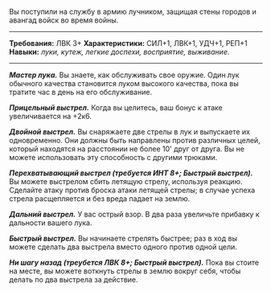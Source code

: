Вы поступили на службу в армию лучником, защищая стены городов и авангад войск во время войны.
****
**Требования:** ЛВК 3+
**Характеристики:** СИЛ+1, ЛВК+1, УДЧ+1, РЕП+1
**Навыки:** *луки, кутеж, легкие доспехи, восприятие, выживание.*
****
***Мастер лука.*** Вы знаете, как обслуживать свое оружие. Один лук обычного качества становится луком высокого качества, пока вы тратите час в день на его обслуживание.

***Прицельный выстрел.*** Когда вы целитесь, ваш бонус к атаке увеличивается на +2к6.

***Двойной выстрел.*** Вы снаряжаете две стрелы в лук и выпускаете их одновременно. Они должны быть направлены против различных целей, который находятся на расстоянии не более 10' друг от друга. Вы не можете использовать эту способность с другими трюками.

***Перехватывающий выстрел (требуется ИНТ 8+; Быстрый выстрел).*** Вы можете выстрелом сбить летящую стрелу, используя реакцию. Сделайте атаку против броска атаки летящей стрелы; в случае успеха стрела расщепляется и без вреда падает на землю.

***Дальний выстрел.*** У вас острый взор. В два раза увеличьте прибавку к дальности вашего лука.

***Быстрый выстрел.*** Вы начинаете стрелять быстрее; раз в ход вы можете сделать два выстрела вместо одного против одной цели.

***Ни шагу назад (треубется ЛВК 8+; Быстрый выстрел).*** Пока вы стоите на месте, вы можете воткнуть стрелы в землю вокруг себя, чтобы делать по два выстрела за действие.